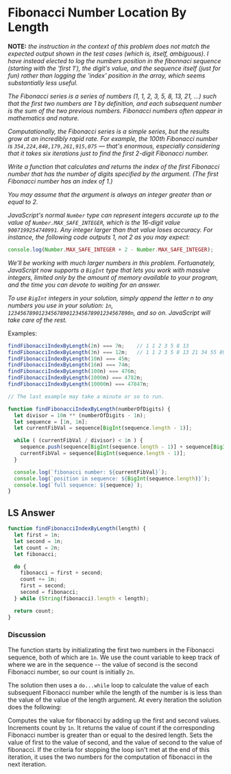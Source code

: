 # Fibonacci Number Location By Length

**NOTE:** *the instruction in the context of this problem does not match the expected output shown in the test cases (which is, itself, ambiguous). I have instead elected to log the numbers position in the fibonnaci sequence (starting with the 'first 1'), the digit's value, and the sequence itself (just for fun) rather than logging the 'index' position in the array, which seems substantially less useful.*

*The Fibonacci series is a series of numbers (1, 1, 2, 3, 5, 8, 13, 21, ...) such that the first two numbers are 1 by definition, and each subsequent number is the sum of the two previous numbers. Fibonacci numbers often appear in mathematics and nature.*

*Computationally, the Fibonacci series is a simple series, but the results grow at an incredibly rapid rate. For example, the 100th Fibonacci number is `354,224,848,179,261,915,075` — that's enormous, especially considering that it takes six iterations just to find the first 2-digit Fibonacci number.*

*Write a function that calculates and returns the index of the first Fibonacci number that has the number of digits specified by the argument. (The first Fibonacci number has an index of 1.)*

*You may assume that the argument is always an integer greater than or equal to 2.*

*JavaScript's normal `Number` type can represent integers accurate up to the value of `Number.MAX_SAFE_INTEGER`, which is the 16-digit value `9007199254740991`. Any integer larger than that value loses accuracy. For instance, the following code outputs 1, not 2 as you may expect:*

```js
console.log(Number.MAX_SAFE_INTEGER + 2 - Number.MAX_SAFE_INTEGER);
```
*We'll be working with much larger numbers in this problem. Fortuanately, JavaScript now supports a `BigInt` type that lets you work with massive integers, limited only by the amount of memory available to your program, and the time you can devote to waiting for an answer.*

*To use `BigInt` integers in your solution, simply append the letter n to any numbers you use in your solution: `1n`, `1234567890123456789012345678901234567890n`, and so on. JavaScript will take care of the rest.*

Examples:

```js
findFibonacciIndexByLength(2n) === 7n;    // 1 1 2 3 5 8 13
findFibonacciIndexByLength(3n) === 12n;   // 1 1 2 3 5 8 13 21 34 55 89 144
findFibonacciIndexByLength(10n) === 45n;
findFibonacciIndexByLength(16n) === 74n;
findFibonacciIndexByLength(100n) === 476n;
findFibonacciIndexByLength(1000n) === 4782n;
findFibonacciIndexByLength(10000n) === 47847n;

// The last example may take a minute or so to run.
```
```js
function findFibonacciIndexByLength(numberOfDigits) {
  let divisor = 10n ** (numberOfDigits - 1n);
  let sequence = [1n, 1n];
  let currentFibVal = sequence[BigInt(sequence.length - 1)];

  while ( (currentFibVal / divisor) < 1n ) {
    sequence.push(sequence[BigInt(sequence.length - 1)] + sequence[BigInt(sequence.length - 2)]);
    currentFibVal = sequence[BigInt(sequence.length - 1)];
  }

  console.log(`fibonacci number: ${currentFibVal}`);
  console.log(`position in sequence: ${BigInt(sequence.length)}`);
  console.log(`full sequence: ${sequence}`);
}
```

## LS Answer

```js
function findFibonacciIndexByLength(length) {
  let first = 1n;
  let second = 1n;
  let count = 2n;
  let fibonacci;

  do {
    fibonacci = first + second;
    count += 1n;
    first = second;
    second = fibonacci;
  } while (String(fibonacci).length < length);

  return count;
}
```
### Discussion
The function starts by initializating the first two numbers in the Fibonacci sequence, both of which are `1n`. We use the count variable to keep track of where we are in the sequence -- the value of second is the second Fibonacci number, so our count is initially `2n`.

The solution then uses a `do...while` loop to calculate the value of each subsequent Fibonacci number while the length of the number is is less than the value of the value of the length argument. At every iteration the solution does the following:

Computes the value for fibonacci by adding up the first and second values.
Increments count by `1n`. It returns the value of count if the corresponding Fibonacci number is greater than or equal to the desired length.
Sets the value of first to the value of second, and the value of second to the value of fibonacci. If the criteria for stopping the loop isn't met at the end of this iteration, it uses the two numbers for the computation of fibonacci in the next iteration.
